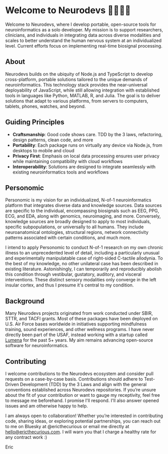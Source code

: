 # Welcome to Neurodevs 🧠🤖👋🏻

Welcome to Neurodevs, where I develop portable, open-source tools for neuroinformatics as a solo developer. My mission is to support researchers, clinicians, and individuals in integrating data across diverse modalities and scales to better understand the human nervous system at an individualized level. Current efforts focus on implementing real-time biosignal processing.

## About

Neurodevs builds on the ubiquity of Node.js and TypeScript to develop cross-platform, portable solutions tailored to the unique demands of neuroinformatics. This technology stack provides the near-universal deployability of JavaScript, while still allowing integration with established tools in languages like Python, MATLAB, R, and Julia. The goal is to deliver solutions that adapt to various platforms, from servers to computers, tablets, phones, watches, and beyond.

## Guiding Principles

* **Craftsmanship**: Good code shows care. TDD by the 3 laws, refactoring, design patterns, clean code, and more
* **Portability**: Each package runs on virtually any device via Node.js, from desktops to mobile and cloud
* **Privacy First**: Emphasis on local data processing ensures user privacy while maintaining compatibility with cloud workflows
* **Interoperability**: Solutions are designed to integrate seamlessly with existing neuroinformatics tools and workflows

## Personomic

Personomic is my vision for an individualized, N-of-1 neuroinformatics platform that integrates diverse data and knowledge sources. Data sources are specific to the individual, encompassing biosignals such as EEG, PPG, ECG, and EDA, along with genomics, neuroimaging, and more. Conversely, knowledge sources are broadly designed to apply to most individuals, specific subpopulations, or universally to all humans. They include neuroanatomical ontologies, structural regions, network connectivity patterns associated with certain conditions, and much more.

I intend to apply Personomic to conduct N-of-1 research on my own chronic illness to an unprecedented level of detail, including a particularly unusual and experimentally manipulatable case of right-sided C-tactile allodynia. To the best of my knowledge, no other unilateral case has been described in existing literature. Astonishingly, I can temporarily and reproducibly abolish this condition through vestibular, gustatory, auditory, and visceral interventions. These distinct sensory modalities only converge in the left insular cortex, and thus I presume it's central to my condition.

## Background

Many Neurodevs projects originated from work conducted under SBIR, STTR, and TACFI grants. Most of these packages have been deployed on U.S. Air Force bases worldwide in initiatives supporting mindfulness training, sound experiences, and other wellness programs. I have never directly been part of the USAF, instead working with a startup called [Lumena](https://lumenalabs.com/) for the past 5+ years. My aim remains advancing open-source software for neuroinformatics.

## Contributing

I welcome contributions to the Neurodevs ecosystem and consider pull requests on a case-by-case basis. Contributions should adhere to Test-Driven Development (TDD) by the 3 Laws and align with the general conventions established across Neurodevs repositories. If you’re unsure about the fit of your contribution or want to gauge my receptivity, feel free to message me beforehand. I promise I'll respond. I'll also answer opened issues and am otherwise happy to help.

I am always open to collaboration! Whether you’re interested in contributing code, sharing ideas, or exploring potential partnerships, you can reach out to me on Bluesky at @ericthecurious or email me directly at hello@ericthecurious.com. I will warn you that I charge a healthy rate for any contract work :)

Eric
